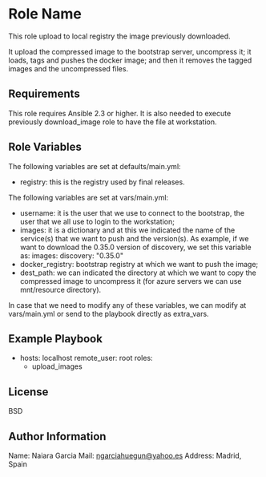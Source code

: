 Role Name
=========

This role upload to local registry the image previously downloaded.

It upload the compressed image to the bootstrap server, uncompress it; it loads, tags and pushes the docker image; and then it removes the tagged images and the uncompressed files.

Requirements
------------

This role requires Ansible 2.3 or higher.
It is also needed to execute previously download_image role to have the file at workstation.

Role Variables
--------------

The following variables are set at defaults/main.yml:
- registry: this is the registry used by final releases.

The following variables are set at vars/main.yml:
- username: it is the user that we use to connect to the bootstrap, the user that we all use to login to the workstation;
- images: it is a dictionary and at this we indicated the name of the service(s) that we want to push and the version(s).
As example, if we want to download the 0.35.0 version of discovery, we set this variable as:
images: 
  discovery: "0.35.0"
- docker_registry: bootstrap registry at which we want to push the image;
- dest_path: we can indicated the directory at which we want to copy the compressed image to uncompress it (for azure servers we can use mnt/resource directory).

In case that we need to modify any of these variables, we can modify at vars/main.yml or send to the playbook directly as extra_vars.

Example Playbook
----------------

- hosts: localhost
  remote_user: root
  roles:
    - upload_images

License
-------

BSD

Author Information
------------------

Name: Naiara Garcia
Mail: ngarciahuegun@yahoo.es
Address: Madrid, Spain